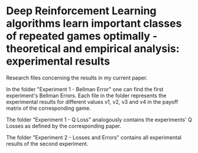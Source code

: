 # Deep Reinforcement Learning algorithms learn important classes of repeated games optimally - theoretical and empirical analysis: experimental results
Research files concerning the results in my current paper.

In the folder "Experiment 1 - Bellman Error" one can find the first experiment's Bellman Errors. Each file in the folder represents the experimental results for different values v1, v2, v3 and v4 in the payoff matrix of the corresponding game.

The folder "Experiment 1 - Q Loss" analogously contains the experiments' Q Losses as defined by the corresponding paper.

The folder "Experiment 2 - Losses and Errors" contains all experimental results of the second experiment.
